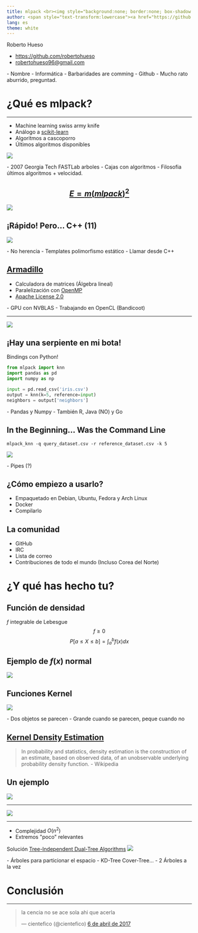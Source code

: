 ```yaml
---
title: mlpack <br><img style="background:none; border:none; box-shadow:none;" src="img/mlpack-logo.svg" height=230 alt="mlpack:a fast, flexible machine learning library">
author: <span style="text-transform:lowercase"><a href="https://github.com/robertohueso">https://github.com/robertohueso</a></span>
lang: es
theme: white
---
```


Roberto Hueso

* <span style="text-transform:lowercase"><a href="https://github.com/robertohueso">https://github.com/robertohueso</a></span>
* <span style="text-transform:lowercase"><a href="mailto:robertohueso96@gmail.com">robertohueso96@gmail.com</a></span>

<aside class="notes">
- Nombre
- Informática
- Barbaridades are comming
- Github
- Mucho rato aburrido, preguntad.
</aside>

# ¿Qué es mlpack?

*** 

* Machine learning swiss army knife
* Análogo a [scikit-learn](http://scikit-learn.org)
* Algoritmos a cascoporro
* Últimos algoritmos disponibles

![](https://media.giphy.com/media/BdrSy2gqURFEk/giphy.gif)

<aside class="notes">
- 2007 Georgia Tech FASTLab arboles
- Cajas con algoritmos
- Filosofia últimos algoritmos + velocidad.
</aside>

## [$$E=m(mlpack)^2$$](http://www.mlpack.org/benchmarks.html)

![](https://media.giphy.com/media/26uf9QPzzlKPvQG5O/giphy.gif)

## ¡Rápido! Pero... C++ (11)

![](https://media.giphy.com/media/V5mdOjITZTDzO/giphy.gif)

<aside class="notes">
- No herencia
- Templates polimorfismo estático
- Llamar desde C++
</aside>

## [Armadillo](http://arma.sourceforge.net/)

* Calculadora de matrices (Álgebra lineal)
* Paralelización con [OpenMP](http://www.openmp.org/)
* [Apache License 2.0](https://opensource.org/licenses/Apache-2.0)

<aside class="notes">
- GPU con NVBLAS
- Trabajando en OpenCL (Bandicoot)
</aside>

***

![](img/armadillo.jpg)

## ¡Hay una serpiente en mi bota!

Bindings con Python!
```python
from mlpack import knn
import pandas as pd
import numpy as np

input = pd.read_csv('iris.csv')
output = knn(k=5, reference=input)
neighbors = output['neighbors']
```

<aside class="notes">
- Pandas y Numpy
- También R, Java (NO) y Go
</aside>

## In the Beginning... Was the Command Line

```shell
mlpack_knn -q query_dataset.csv -r reference_dataset.csv -k 5
```
![](https://media.giphy.com/media/kEKcOWl8RMLde/giphy.gif)

<aside class="notes">
- Pipes (?)
</aside>

## ¿Cómo empiezo a usarlo?

* Empaquetado en Debian, Ubuntu, Fedora y Arch Linux
* Docker
* Compilarlo

## La comunidad

* GitHub
* IRC
* Lista de correo
* Contribuciones de todo el mundo (Incluso Corea del Norte)

# ¿Y qué has hecho tu?

## Función de densidad

$f$ integrable de Lebesgue
$$ f \geq 0 $$
$$ P[a \leq X \leq b] = \int_{a}^{b}f(x)dx $$

## Ejemplo de $f(x)$ normal

![](img/densidad_normal.svg)

## Funciones Kernel

![](img/kernels.svg)

<aside class="notes">
- Dos objetos se parecen
- Grande cuando se parecen, peque cuando no
</aside>

## [Kernel Density Estimation](https://en.wikipedia.org/wiki/Kernel_density_estimation)

> In probability and statistics, density estimation is the construction of an estimate, based on observed data, of an unobservable underlying probability density function. - Wikipedia

## Un ejemplo

![](img/kde_example.svg)

***

![](img/kde_3d_example.svg)

***

* Complejidad $O(n^2)$
* Extremos "poco" relevantes

Solución [Tree-Independent Dual-Tree Algorithms](https://arxiv.org/abs/1304.4327)
![](https://media.giphy.com/media/k9yS4LbpiVmtG/giphy.gif)

<aside class="notes">
- Árboles para particionar el espacio
- KD-Tree Cover-Tree...
- 2 Árboles a la vez
</aside>

# Conclusión

***

<blockquote class="twitter-tweet" data-lang="es"><p lang="es" dir="ltr">la cencia no se ace sola ahi que acerla</p>&mdash; cientefico (@cientefico) <a href="https://twitter.com/cientefico/status/849973349748965376?ref_src=twsrc%5Etfw">6 de abril de 2017</a></blockquote>
<script async src="https://platform.twitter.com/widgets.js" charset="utf-8"></script>
